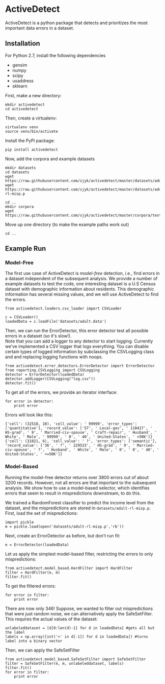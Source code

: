 # ActiveDetect
ActiveDetect is a python package that detects and prioritizes the most important data errors in a dataset.

## Installation

For Python 2.7, install the following dependencies
* gensim
* numpy
* scipy
* usaddress
* sklearn

First, make a new directory:
```
mkdir activedetect
cd activedetect
```

Then, create a virtualenv:
```
virtualenv venv
source venv/bin/activate
```

Install the PyPi package:
```
pip install activedetect
```

Now, add the corpora and example datasets
```
mkdir datasets
cd datasets
wget https://raw.githubusercontent.com/sjyk/activedetect/master/datasets/adult.data
wget https://raw.githubusercontent.com/sjyk/activedetect/master/datasets/adult-rl-misp.p

cd ..
mkdir corpora
wget https://raw.githubusercontent.com/sjyk/activedetect/master/corpora/text8
```

Move up one directory (to make the example paths work out)
```
cd ..
```

## Example Run

### Model-Free
The first use case of ActiveDetect is *model-free* detection, i.e., find errors in a dataset independent of the subsequent analysis.
We provide a number of example datasets to test the code, one interesting dataset is a U.S Census dataset with demographic information about residents. This demographic information has several missing values, and we will use ActiveDetect to find the errors.

```
from activedetect.loaders.csv_loader import CSVLoader

c = CSVLoader()
loadedData = c.loadFile('datasets/adult.data')
```

Then, we can run the ErrorDetector, this error detector test all possible errors in a dataset (so it's slow!).  
Note that you can add a logger to any detector to start logging.  Currently we've implemented a CSV logger that logs everything.
You can disable certain types of logged information by subclassing the CSVLogging class and and replacing logging functions with noops.
```
from activedetect.error_detectors.ErrorDetector import ErrorDetector
from reporting.CSVLogging import CSVLogging
detector = ErrorDetector(loadedData)
detector.addLogger(CSVLogging("log.csv"))
detector.fit()
```

To get all of the errors, we provide an iterator interface:
```
for error in detector:
	print error
```

Errors will look like this:
```
{'cell': (32518, 10), 'cell_value': ' 99999', 'error_types': ['quantitative'], 'record_value': ['57', ' Local-gov', ' 110417', ' HS-grad', ' 9', ' Married-civ-spouse', ' Craft-repair', ' Husband', ' White', ' Male', ' 99999', ' 0', ' 40', ' United-States', ' >50K']}
{'cell': (31821, 6), 'cell_value': ' ?', 'error_types': ['semantic'], 'record_value': ['36', ' ?', ' 229533', ' HS-grad', ' 9', ' Married-civ-spouse', ' ?', ' Husband', ' White', ' Male', ' 0', ' 0', ' 40', ' United-States', ' <=50K']}

```

### Model-Based
Running the model-free detector returns over 3800 errors out of about 3200 records. However, not all errors are that important to the subsequent analysis. We show how to use a model-based selector, which identifies errors that seem to result in mispredictions downstream, to do this. 

We trained a RandomForest classifier to predict the income level from the dataset, and the mispredictions are stored in `datasets/adult-rl-misp.p`. First, load the set of mispredictions:
```
import pickle
m = pickle.load(open('datasets/adult-rl-misp.p','rb'))
```

Next, create an ErrorDetector as before, but don't run fit:
```
e = ErrorDetector(loadedData)
```

Let us apply the simplest model-based filter, restricting the errors to only mispredictions:
```
from activedetect.model_based.HardFilter import HardFilter
filter = HardFilter(e, m)
filter.fit()
```

To get the filtered errors:
```
for error in filter:
	print error
```

There are now only 346! Suppose, we wanted to filter out mispredictions that were just random noise, we can alternatively apply the SafeSetFilter. This requires the actual values of the dataset:
```
unlabeleddataset = [d[0:len(d)-1] for d in loadedData] #gets all but the label
labels = np.array([int('<' in d[-1]) for d in loadedData]) #turns label into a binary vector
```

Then, we can apply the SafeSetFilter
```
from activedetect.model_based.SafeSetFilter import SafeSetFilter
filter = SafeSetFilter(e, m, unlabeleddataset, labels)
filter.fit()
for error in filter:
	print error
```








